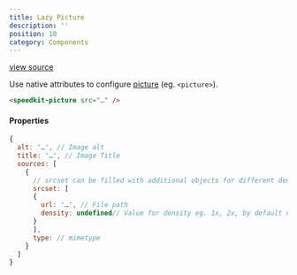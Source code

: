 ```yaml
---
title: Lazy Picture
description: ''
position: 10
category: Components
---
```


[view source](https://github.com/GrabarzUndPartner/lazy-resources/blob/master/lib/components/SpeedkitPicture.vue)

Use native attributes to configure [picture](https://www.w3schools.com/tags/tag_picture.asp) (eg. `<picture>`).

```html
<speedkit-picture src="…" />
```

#### Properties


```js
{
  alt: '…', // Image alt
  title: '…', // Image Title    
  sources: [
    {
      // srcset can be filled with additional objects for different densities. 
      srcset: [
      {
        url: '…', // File path
        density: undefined// Value for density eg. 1x, 2x, by default not set.
      }
      ],
      type: // mimetype
    }
  ]
}
```
